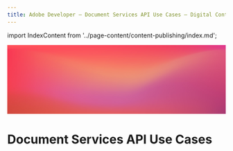 ```yaml
---
title: Adobe Developer — Document Services API Use Cases — Digital Content Publishing
---
```

import IndexContent from '../page-content/content-publishing/index.md';


<Hero slots="image, heading" variant="fullwidth" theme="dark" headingOnly/>

![Use case bg](../../images/bg-hero-doc-gen.jpeg)

# Document Services API Use Cases


<MenuWrapperComponent  slots="content"  repeat="1" theme="lightest"/>

<IndexContent />